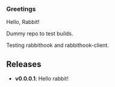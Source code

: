 ### Greetings 
Hello, Rabbit!

Dummy repo to test builds.

Testing rabbithook and rabbithook-client.


## Releases

* **v0.0.0.1**: Hello rabbit! 

<!-- test 3 -->
